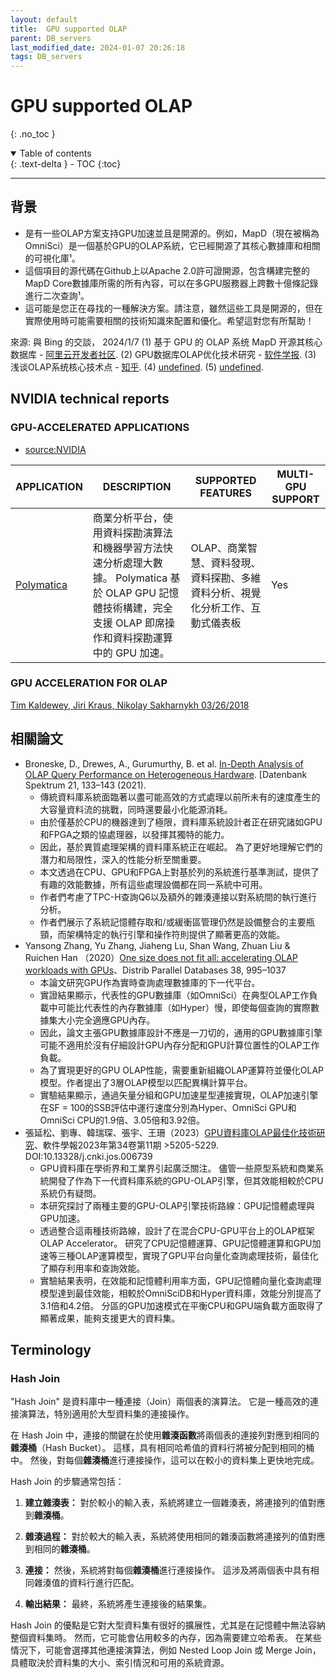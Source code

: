 ```yaml
---
layout: default
title:  GPU supported OLAP
parent: DB_servers
last_modified_date: 2024-01-07 20:26:18
tags: DB_servers
---
```


# GPU supported OLAP
{: .no_toc }

<details open markdown="block">
  <summary>
    Table of contents
  </summary>
  {: .text-delta }
- TOC
{:toc}
</details>

---
## 背景

- 是有一些OLAP方案支持GPU加速並且是開源的。例如，MapD（現在被稱為OmniSci）是一個基於GPU的OLAP系統，它已經開源了其核心數據庫和相關的可視化庫¹。
- 這個項目的源代碼在Github上以Apache 2.0許可證開源，包含構建完整的MapD Core數據庫所需的所有內容，可以在多GPU服務器上跨數十億條記錄進行二次查詢¹。
- 這可能是您正在尋找的一種解決方案。請注意，雖然這些工具是開源的，但在實際使用時可能需要相關的技術知識來配置和優化。希望這對您有所幫助！

來源: 與 Bing 的交談， 2024/1/7
(1) 基于 GPU 的 OLAP 系统 MapD 开源其核心数据库 - [阿里云开发者社区](https://developer.aliyun.com/article/114413).
(2) GPU数据库OLAP优化技术研究 - [软件学报](http://www.jos.org.cn/jos/ch/reader/view_abstract.aspx?file_no=6739).
(3) 浅谈OLAP系统核心技术点 - [知乎](https://zhuanlan.zhihu.com/p/163236128).
(4) [undefined](http://www.oschina.net).
(5) [undefined](https://www.aliyun.com/product/ApsaraDB/ads).

## NVIDIA technical reports

### GPU‑ACCELERATED APPLICATIONS

- [source:NVIDIA](https://www.nvidia.com/content/tesla/pdf/gpu-accelerated-applications-for-hpc.pdf)

APPLICATION|DESCRIPTION|SUPPORTED FEATURES|MULTI-GPU SUPPORT
-|-|-|-
[Polymatica](https://www.polymatica.com/)|商業分析平台，使用資料探勘演算法和機器學習方法快速分析處理大數據。 Polymatica 基於 OLAP GPU 記憶體技術構建，完全支援 OLAP 即席操作和資料探勘運算中的 GPU 加速。|OLAP、商業智慧、資料發現、資料探勘、多維資料分析、視覺化分析工作、互動式儀表板|Yes

### GPU ACCELERATION FOR OLAP

[Tim Kaldewey, Jiri Kraus, Nikolay Sakharnykh 03/26/2018](https://on-demand.gputechconf.com/gtc/2018/presentation/s8289-how-to-get-the-most-out-of-gpu-accelerated-database-operators.pdf)


## 相關論文

- Broneske, D., Drewes, A., Gurumurthy, B. et al. [In-Depth Analysis of OLAP Query Performance on Heterogeneous Hardware](https://doi.org/10.1007/s13222-021-00384-w). [Datenbank Spektrum 21, 133–143 (2021).
  - 傳統資料庫系統面臨著以盡可能高效的方式處理以前所未有的速度產生的大容量資料流的挑戰，同時還要最小化能源消耗。 
  - 由於僅基於CPU的機器達到了極限，資料庫系統設計者正在研究諸如GPU和FPGA之類的協處理器，以發揮其獨特的能力。 
  - 因此，基於異質處理架構的資料庫系統正在崛起。 為了更好地理解它們的潛力和局限性，深入的性能分析至關重要。 
  - 本文透過在CPU、GPU和FPGA上對基於列的系統進行基準測試，提供了有趣的效能數據，所有這些處理設備都在同一系統中可用。 
  - 作者們考慮了TPC-H查詢Q6以及額外的雜湊連接以對系統間的執行進行分析。 
  - 作者們展示了系統記憶體存取和/或緩衝區管理仍然是設備整合的主要瓶頸，而架構特定的執行引擎和操作符則提供了顯著更高的效能。
- Yansong Zhang, Yu Zhang, Jiaheng Lu, Shan Wang, Zhuan Liu & Ruichen Han （2020）[One size does not fit all: accelerating OLAP workloads with GPUs](https://link.springer.com/article/10.1007/s10619-020-07304-z)、Distrib Parallel Databases 38, 995–1037 
  - 本論文研究GPU作為實時查詢處理數據庫的下一代平台。
  - 實證結果顯示，代表性的GPU數據庫（如OmniSci）在典型OLAP工作負載中可能比代表性的內存數據庫（如Hyper）慢，即使每個查詢的實際數據集大小完全適應GPU內存。
  - 因此，論文主張GPU數據庫設計不應是一刀切的，通用的GPU數據庫引擎可能不適用於沒有仔細設計GPU內存分配和GPU計算位置性的OLAP工作負載。
  - 為了實現更好的GPU OLAP性能，需要重新組織OLAP運算符並優化OLAP模型。作者提出了3層OLAP模型以匹配異構計算平台。
  - 實驗結果顯示，通過矢量分組和GPU加速星型連接實現，OLAP加速引擎在SF = 100的SSB評估中運行速度分別為Hyper、OmniSci GPU和OmniSci CPU的1.9倍、3.05倍和3.92倍。
- 張延松、劉專、韓瑞琛、張宇、王珊（2023）[GPU資料庫OLAP最佳化技術研究](https://www.jos.org.cn/jos/article/abstract/6739)、軟件學報2023年第34卷第11期 >5205-5229. DOI:10.13328/j.cnki.jos.006739
  - GPU資料庫在學術界和工業界引起廣泛關注。 儘管一些原型系統和商業系統開發了作為下一代資料庫系統的GPU-OLAP引擎，但其效能相較於CPU系統仍有疑問。 
  - 本研究探討了兩種主要的GPU-OLAP引擎技術路線：GPU記憶體處理與GPU加速。 
  - 透過整合這兩種技術路線，設計了在混合CPU-GPU平台上的OLAP框架OLAP Accelerator。 研究了CPU記憶體運算、GPU記憶體運算和GPU加速等三種OLAP運算模型，實現了GPU平台向量化查詢處理技術，最佳化了顯存利用率和查詢效能。 
  - 實驗結果表明，在效能和記憶體利用率方面，GPU記憶體向量化查詢處理模型達到最佳效能，相較於OmniSciDB和Hyper資料庫，效能分別提高了3.1倍和4.2倍。 分區的GPU加速模式在平衡CPU和GPU端負載方面取得了顯著成果，能夠支援更大的資料集。


## Terminology

### Hash Join

"Hash Join" 是資料庫中一種連接（Join）兩個表的演算法。 它是一種高效的連接演算法，特別適用於大型資料集的連接操作。

在 Hash Join 中，連接的關鍵在於使用**雜湊函數**將兩個表的連接列對應到相同的**雜湊桶**（Hash Bucket）。 這樣，具有相同哈希值的資料行將被分配到相同的桶中。 然後，對每個**雜湊桶**進行連接操作，這可以在較小的資料集上更快地完成。

Hash Join 的步驟通常包括：

1. **建立雜湊表：** 對於較小的輸入表，系統將建立一個雜湊表，將連接列的值對應到**雜湊桶**。

2. **雜湊過程：** 對於較大的輸入表，系統將使用相同的雜湊函數將連接列的值對應到相同的**雜湊桶**。

3. **連接：** 然後，系統將對每個**雜湊桶**進行連接操作。 這涉及將兩個表中具有相同雜湊值的資料行進行匹配。

4. **輸出結果：** 最終，系統將產生連接後的結果集。

Hash Join 的優點是它對大型資料集有很好的擴展性，尤其是在記憶體中無法容納整個資料集時。 然而，它可能會佔用較多的內存，因為需要建立哈希表。 在某些情況下，可能會選擇其他連接演算法，例如 Nested Loop Join 或 Merge Join，具體取決於資料集的大小、索引情況和可用的系統資源。
